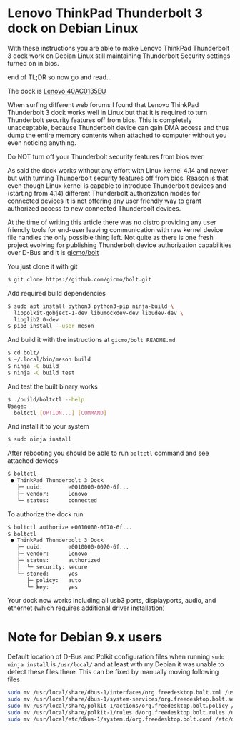 # Lenovo ThinkPad Thunderbolt 3 dock on Debian Linux

With these instructions you are able to make Lenovo ThinkPad Thunderbolt 3 dock work on Debian Linux still maintaining Thunderbolt Security settings turned on in bios.

end of TL;DR so now go and read...

The dock is [Lenovo 40AC0135EU](https://support.lenovo.com/fi/en/solutions/acc100356)

When surfing different web forums I found that Lenovo ThinkPad Thunderbolt 3 dock works well in Linux but that it is required to turn Thunderbolt security features off from bios. This is completely unacceptable, because Thunderbolt device can gain DMA access and thus dump the entire memory contents when attached to computer without you even noticing anything.

Do NOT turn off your Thunderbolt security features from bios ever.

As said the dock works without any effort with Linux kernel 4.14 and newer but with turning Thunderbolt security features off from bios. Reason is that even though Linux kernel is capable to introduce Thunderbolt devices and (starting from 4.14) different Thunderbolt authorization modes for connected devices it is not offering any user friendly way to grant authorized access to new connected Thunderbolt devices.

At the time of writing this article there was no distro providing any user friendly tools for end-user leaving communication with raw kernel device file handles the only possible thing left. Not quite as there is one fresh project evolving for publishing Thunderbolt device authorization capabilities over D-Bus and it is [gicmo/bolt](https://github.com/gicmo/bolt)

You just clone it with git
```bash
$ git clone https://github.com/gicmo/bolt.git
```

Add required build dependencies
```bash
$ sudo apt install python3 python3-pip ninja-build \
  libpolkit-gobject-1-dev libumockdev-dev libudev-dev \
  libglib2.0-dev
$ pip3 install --user meson
```

And build it with the instructions at `gicmo/bolt README.md`
```bash
$ cd bolt/
$ ~/.local/bin/meson build
$ ninja -C build
$ ninja -C build test
```

And test the built binary works
```bash
$ ./build/boltctl --help
Usage:
  boltctl [OPTION...] [COMMAND]
```

And install it to your system
```bash
$ sudo ninja install
```

After rebooting you should be able to run `boltctl` command and see attached devices
```bash
$ boltctl 
 ● ThinkPad Thunderbolt 3 Dock
   ├─ uuid:        e0010000-0070-6f...
   ├─ vendor:      Lenovo
   └─ status:      connected
```

To authorize the dock run
```bash
$ boltctl authorize e0010000-0070-6f...
$ boltctl 
 ● ThinkPad Thunderbolt 3 Dock
   ├─ uuid:        e0010000-0070-6f...
   ├─ vendor:      Lenovo
   ├─ status:      authorized
   │  └─ security: secure
   └─ stored:      yes
      ├─ policy:   auto
      └─ key:      yes

```

Your dock now works including all usb3 ports, displayports, audio, and ethernet (which requires additional driver installation)

# Note for Debian 9.x users

Default location of D-Bus and Polkit configuration files when running `sudo ninja install` is `/usr/local/` and at least with my Debian it was unable to detect these files there. This can be fixed by manually moving following files
```bash
sudo mv /usr/local/share/dbus-1/interfaces/org.freedesktop.bolt.xml /usr/share/dbus-1/interfaces/
sudo mv /usr/local/share/dbus-1/system-services/org.freedesktop.bolt.service /usr/share/dbus-1/system-services/
sudo mv /usr/local/share/polkit-1/actions/org.freedesktop.bolt.policy /usr/share/polkit-1/actions/
sudo mv /usr/local/share/polkit-1/rules.d/org.freedesktop.bolt.rules /usr/share/polkit-1/rules.d/
sudo mv /usr/local/etc/dbus-1/system.d/org.freedesktop.bolt.conf /etc/dbus-1/system.d/
```
